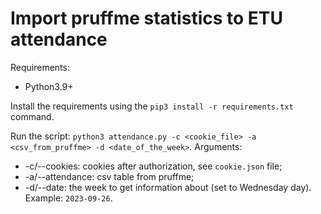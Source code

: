 # Import pruffme statistics to ETU attendance

Requirements:
* Python3.9+

Install the requirements using the `pip3 install -r requirements.txt` command.

Run the script: `python3 attendance.py -c <cookie_file> -a <csv_from_pruffme> -d <date_of_the_week>`.
Arguments:
* -c/--cookies: cookies after authorization, see `cookie.json` file;
* -a/--attendance: csv table from pruffme;
* -d/--date: the week to get information about (set to Wednesday day). Example: `2023-09-26`.
